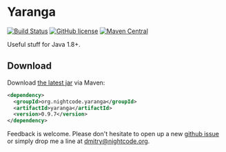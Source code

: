# Yaranga 

[![Build Status](https://travis-ci.org/nightcode/yaranga.svg?branch=master)](https://travis-ci.org/nightcode/yaranga)
[![GitHub license](https://img.shields.io/github/license/nightcode/yaranga.svg)](https://github.com/nightcode/yaranga/blob/master/LICENSE)
[![Maven Central](https://img.shields.io/maven-central/v/org.nightcode.yaranga/yaranga.svg)](http://search.maven.org/#search%7Cga%7C1%7Cg%3Aorg.nightcode.yaranga%20a%3Ayaranga)

Useful stuff for Java 1.8+.

Download
--------

Download [the latest jar][1] via Maven:
```xml
<dependency>
  <groupId>org.nightcode.yaranga</groupId>
  <artifactId>yaranga</artifactId>
  <version>0.9.7</version>
</dependency>
```

Feedback is welcome. Please don't hesitate to open up a new [github issue](https://github.com/nightcode/yaranga/issues) or simply drop me a line at <dmitry@nightcode.org>.


   [1]: http://oss.sonatype.org/service/local/artifact/maven/redirect?r=releases&g=org.nightcode.yaranga&a=yaranga&v=LATEST
